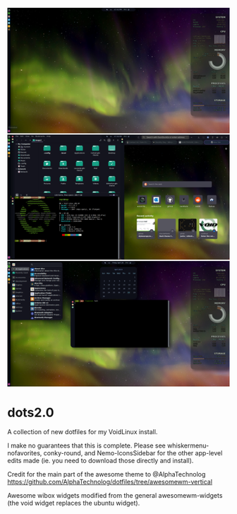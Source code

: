 ![Desktop 1](Desktop.png)
![Desktop 2](Desktop2.png)
![Desktop 3](Desktop4.png)

# dots2.0
A collection of new dotfiles for my VoidLinux install.

I make no guarantees that this is complete. Please see whiskermenu-nofavorites, conky-round, and Nemo-IconsSidebar for the other app-level edits made (ie. you need to download those directly and install). 

Credit for the main part of the awesome theme to @AlphaTechnolog https://github.com/AlphaTechnolog/dotfiles/tree/awesomewm-vertical

Awesome wibox widgets modified from the general awesomewm-widgets (the void widget replaces the ubuntu widget). 

